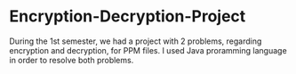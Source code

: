# Encryption-Decryption-Project
During the 1st semester, we had a project with 2 problems, regarding encryption and decryption, for PPM files. I used Java proramming language in order to resolve both problems.
